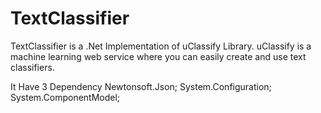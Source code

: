 # TextClassifier
TextClassifier is a .Net Implementation of uClassify Library. uClassify is a machine learning web service where you can easily create and use text classifiers.

It Have 3 Dependency 
Newtonsoft.Json;
System.Configuration;
System.ComponentModel;
